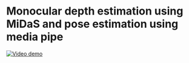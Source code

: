 # Monocular depth estimation using MiDaS and pose estimation using media pipe


[![Video demo](https://img.youtube.com/vi/Jqxr6PS9bQY/0.jpg)](https://youtu.be/Jqxr6PS9bQY)
